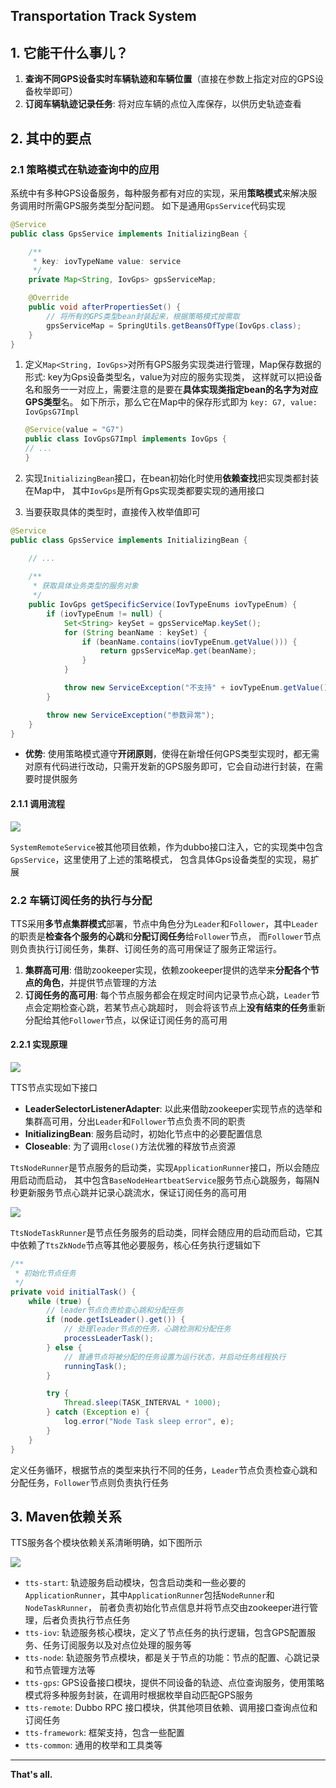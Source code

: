 ## Transportation Track System

## 1. 它能干什么事儿？
1. **查询不同GPS设备实时车辆轨迹和车辆位置**（直接在参数上指定对应的GPS设备枚举即可）
2. **订阅车辆轨迹记录任务**: 将对应车辆的点位入库保存，以供历史轨迹查看

## 2. 其中的要点
### 2.1 策略模式在轨迹查询中的应用
系统中有多种GPS设备服务，每种服务都有对应的实现，采用**策略模式**来解决服务调用时所需GPS服务类型分配问题。
如下是通用`GpsService`代码实现

```java
@Service
public class GpsService implements InitializingBean {

    /**
     * key: iovTypeName value: service
     */
    private Map<String, IovGps> gpsServiceMap;

    @Override
    public void afterPropertiesSet() {
        // 将所有的GPS类型bean封装起来，根据策略模式按需取
        gpsServiceMap = SpringUtils.getBeansOfType(IovGps.class);
    }
}
```

1. 定义`Map<String, IovGps>`对所有GPS服务实现类进行管理，Map保存数据的形式: key为Gps设备类型名，value为对应的服务实现类，
   这样就可以把设备名和服务一一对应上，需要注意的是要在**具体实现类指定bean的名字为对应GPS类型**名。
   如下所示，那么它在Map中的保存形式即为 `key: G7, value: IovGpsG7Impl`
      ```java
   @Service(value = "G7")
   public class IovGpsG7Impl implements IovGps {
    // ...
   }
   ```

2. 实现`InitializingBean`接口，在bean初始化时使用**依赖查找**把实现类都封装在Map中， 其中`IovGps`是所有Gps实现类都要实现的通用接口
   
3. 当要获取具体的类型时，直接传入枚举值即可
```java
@Service
public class GpsService implements InitializingBean {

    // ...
    
    /**
     * 获取具体业务类型的服务对象
     */
    public IovGps getSpecificService(IovTypeEnums iovTypeEnum) {
        if (iovTypeEnum != null) {
            Set<String> keySet = gpsServiceMap.keySet();
            for (String beanName : keySet) {
                if (beanName.contains(iovTypeEnum.getValue())) {
                    return gpsServiceMap.get(beanName);
                }
            }

            throw new ServiceException("不支持" + iovTypeEnum.getValue() + "类型查询");
        }

        throw new ServiceException("参数异常");
    }
}
```

- **优势**: 使用策略模式遵守**开闭原则**，使得在新增任何GPS类型实现时，都无需对原有代码进行改动，只需开发新的GPS服务即可，它会自动进行封装，在需要时提供服务

#### 2.1.1 调用流程
![](images/ttsG7业务图.jpg)

`SystemRemoteService`被其他项目依赖，作为dubbo接口注入，它的实现类中包含`GpsService`，这里使用了上述的策略模式，
包含具体Gps设备类型的实现，易扩展

### 2.2 车辆订阅任务的执行与分配

TTS采用**多节点集群模式**部署，节点中角色分为`Leader`和`Follower`，其中`Leader`的职责是**检查各个服务的心跳**和**分配订阅任务**给`Follower`节点，
而`Follower`节点则负责执行订阅任务，集群、订阅任务的高可用保证了服务正常运行。

1. **集群高可用**: 借助zookeeper实现，依赖zookeeper提供的选举来**分配各个节点的角色**，并提供节点管理的方法
2. **订阅任务的高可用**: 每个节点服务都会在规定时间内记录节点心跳，`Leader`节点会定期检查心跳，若某节点心跳超时，
   则会将该节点上**没有结束的任务**重新分配给其他`Follower`节点，以保证订阅任务的高可用
   
#### 2.2.1 实现原理
![](images/TTS组件实现原理类图.jpg)

TTS节点实现如下接口
- **LeaderSelectorListenerAdapter**: 以此来借助zookeeper实现节点的选举和集群高可用，分出`Leader`和`Follower`节点负责不同的职责
- **InitializingBean**: 服务启动时，初始化节点中的必要配置信息
- **Closeable**: 为了调用`close()`方法优雅的释放节点资源

`TtsNodeRunner`是节点服务的启动类，实现`ApplicationRunner`接口，所以会随应用启动而启动，
其中包含`BaseNodeHeartbeatService`服务节点心跳服务，每隔N秒更新服务节点心跳并记录心跳流水，保证订阅任务的高可用

![](images/TTS节点任务原理类图.jpg)

`TtsNodeTaskRunner`是节点任务服务的启动类，同样会随应用的启动而启动，它其中依赖了`TtsZkNode`节点等其他必要服务，核心任务执行逻辑如下

```java
/**
 * 初始化节点任务
 */
private void initialTask() {
    while (true) {
        // leader节点负责检查心跳和分配任务
        if (node.getIsLeader().get()) {
            // 处理leader节点的任务，心跳检测和分配任务
            processLeaderTask();
        } else {
            // 普通节点将被分配的任务设置为运行状态，并启动任务线程执行
            runningTask();
        }

        try {
            Thread.sleep(TASK_INTERVAL * 1000);
        } catch (Exception e) {
            log.error("Node Task sleep error", e);
        }
    }
}
```
定义任务循环，根据节点的类型来执行不同的任务，`Leader`节点负责检查心跳和分配任务，`Follower`节点则负责执行任务

## 3. Maven依赖关系
TTS服务各个模块依赖关系清晰明确，如下图所示

![](images/新tts依赖关系.jpg)

- `tts-start`: 轨迹服务启动模块，包含启动类和一些必要的`ApplicationRunner`，其中`ApplicationRunner`包括`NodeRunner`和`NodeTaskRunner`，
  前者负责初始化节点信息并将节点交由zookeeper进行管理，后者负责执行节点任务
- `tts-iov`: 轨迹服务核心模块，定义了节点任务的执行逻辑，包含GPS配置服务、任务订阅服务以及对点位处理的服务等
- `tts-node`: 轨迹服务节点模块，都是关于节点的功能：节点的配置、心跳记录和节点管理方法等
- `tts-gps`: GPS设备接口模块，提供不同设备的轨迹、点位查询服务，使用策略模式将多种服务封装，在调用时根据枚举自动匹配GPS服务
- `tts-remote`: Dubbo RPC 接口模块，供其他项目依赖、调用接口查询点位和订阅任务
- `tts-framework`: 框架支持，包含一些配置
- `tts-common`: 通用的枚举和工具类等

---
**That's all.**
